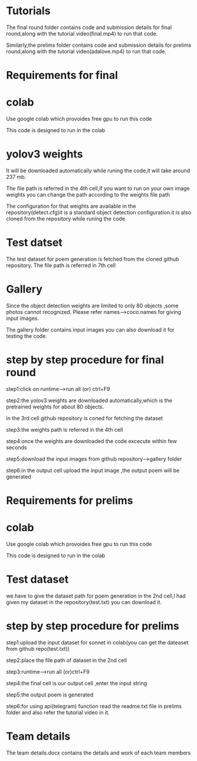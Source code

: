 # Tutorials
The final round folder contains code and submission details for final round,along with the tutorial video(final.mp4) to run that code.

Similarly,the prelims folder contains code and submission details for prelims round,along with the tutorial video(adalove.mp4) to run that code. 
# Requirements for final
# colab
Use google colab which provoides free gpu to run this code

This code is designed to run in the colab
# yolov3 weights
It will be downloaded automatically while runing the code,it will take around 237 mb.

The file path is referred in the 4th cell,if you want to run on your own image weights you can change the path according to the weights file path

The configuration for that weights are available in the repository(detect.cfg)it is a standard object detection configuration.it is also cloned from the repository while runing the code
# Test datset
The test dataset for poem generation is fetched from the cloned github repository.
The file path is referred in 7th cell
# Gallery
Since the object detection weights are limited to only 80 objects ,some photos cannot recognized.
Please refer names-->coco.names for giving input images. 

The gallery folder contains input images you can also download it for testing the code.
# step by step procedure for final round
step1:click on runtime-->run all (or) ctrl+F9

step2:the yolov3 weights are downloaded automatically,which is the pretrained weights for about 80 objects.

in the 3rd cell github repository is coned for fetching the dataset

step3:the weights path is referred in the 4th cell

step4:once the weights are downloaded the code excecute within few seconds

step5:download the input images from github repository-->gallery folder

step6:in the output cell upload the input image ,the output poem will be generated 
# Requirements for prelims
# colab
Use google colab which provoides free gpu to run this code

This code is designed to run in the colab
# Test dataset
we have to give the dataset path for poem generation in the 2nd cell,I had given my dataset in the repository(test.txt) you can download it.
# step by step procedure for prelims
step1:upload the input dataset for sonnet in colab(you can get the dateaset from github repo(test.txt))

step2:place the file path of dataset in the 2nd cell

step3:runtime-->run all (or)ctrl+F9

step4:the final cell is our output cell ,enter the input string 

step5:the output poem is generated

step6:for using api(telegram) function read the readme.txt file in prelims folder and also refer the tutorial video in it.
# Team details
The team details.docx contains the details and work of each team members
